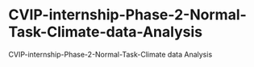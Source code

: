 # CVIP-internship-Phase-2-Normal-Task-Climate-data-Analysis
CVIP-internship-Phase-2-Normal-Task-Climate data Analysis
